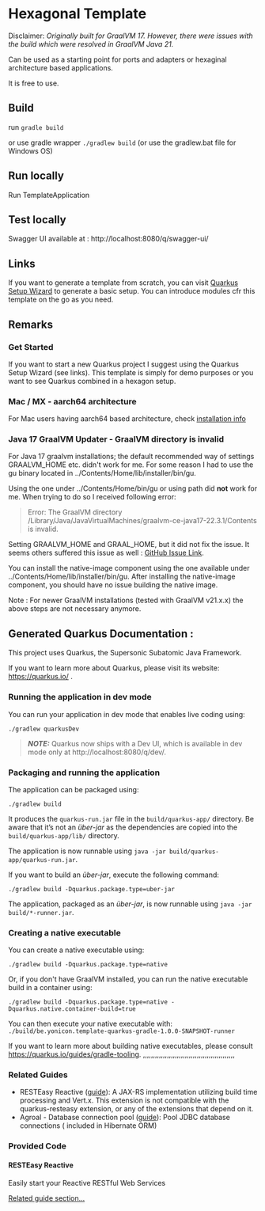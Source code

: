 # Hexagonal Template 

Disclaimer: _Originally built for GraalVM 17. However, there were issues with the build which were resolved in GraalVM Java 21._

Can be used as a starting point for ports and adapters or hexaginal architecture based applications.

It is free to use.

## Build
run `gradle build`

or use gradle wrapper `./gradlew build` (or use the gradlew.bat file for Windows OS)

## Run locally
Run TemplateApplication

## Test locally
Swagger UI available at :
http://localhost:8080/q/swagger-ui/

## Links
If you want to generate a template from scratch, you can visit [Quarkus Setup Wizard](https://code.quarkus.io/) to generate a basic setup.
You can introduce modules cfr this template on the go as you need. 

## Remarks
### Get Started
If you want to start a new Quarkus project I suggest using the Quarkus Setup Wizard (see links). This template is simply for demo purposes or
you want to see Quarkus combined in a hexagon setup.

### Mac / MX - aarch64 architecture
For Mac users having aarch64 based architecture, check [installation info](https://dev.to/maksimrv/install-graalvm-on-macos-m1-1p8n)

### Java 17 GraalVM Updater - GraalVM directory is invalid 
For Java 17 graalvm installations; the default recommended way of settings GRAALVM_HOME etc. didn't work for me. 
For some reason I had to use the gu binary located in ../Contents/Home/lib/installer/bin/gu.

Using the one under ../Contents/Home/bin/gu or using path did **not** work for me. When trying to do so I received following 
error:

> Error: The GraalVM directory /Library/Java/JavaVirtualMachines/graalvm-ce-java17-22.3.1/Contents is invalid.

Setting GRAALVM_HOME and GRAAL_HOME, but it did not fix the issue. It seems others suffered this issue as well : [GitHub Issue Link](https://github.com/oracle/graal/issues/2231).

You can install the native-image component using the one available under ../Contents/Home/lib/installer/bin/gu. After installing
the native-image component, you should have no issue building the native image.

Note : For newer GraalVM installations (tested with GraalVM v21.x.x) the above steps are not necessary anymore.

## Generated Quarkus Documentation :

This project uses Quarkus, the Supersonic Subatomic Java Framework.

If you want to learn more about Quarkus, please visit its website: https://quarkus.io/ .

### Running the application in dev mode

You can run your application in dev mode that enables live coding using:

```shell script
./gradlew quarkusDev
```

> **_NOTE:_**  Quarkus now ships with a Dev UI, which is available in dev mode only at http://localhost:8080/q/dev/.

### Packaging and running the application

The application can be packaged using:

```shell script
./gradlew build
```

It produces the `quarkus-run.jar` file in the `build/quarkus-app/` directory.
Be aware that it’s not an _über-jar_ as the dependencies are copied into the `build/quarkus-app/lib/` directory.

The application is now runnable using `java -jar build/quarkus-app/quarkus-run.jar`.

If you want to build an _über-jar_, execute the following command:

```shell script
./gradlew build -Dquarkus.package.type=uber-jar
```

The application, packaged as an _über-jar_, is now runnable using `java -jar build/*-runner.jar`.

### Creating a native executable

You can create a native executable using:

```shell script
./gradlew build -Dquarkus.package.type=native
```

Or, if you don't have GraalVM installed, you can run the native executable build in a container using:

```shell script
./gradlew build -Dquarkus.package.type=native -Dquarkus.native.container-build=true
```

You can then execute your native executable
with: `./build/be.yonicon.template-quarkus-gradle-1.0.0-SNAPSHOT-runner`

If you want to learn more about building native executables, please consult https://quarkus.io/guides/gradle-tooling.
,,,,,,,,,,,,,,,,,,,,,,,,,,,,,,,,,,,,,,,,,,,,,,
### Related Guides

- RESTEasy Reactive ([guide](https://quarkus.io/guides/resteasy-reactive)): A JAX-RS implementation utilizing build time
  processing and Vert.x. This extension is not compatible with the quarkus-resteasy extension, or any of the extensions
  that depend on it.
- Agroal - Database connection pool ([guide](https://quarkus.io/guides/datasource)): Pool JDBC database connections (
  included in Hibernate ORM)

### Provided Code

#### RESTEasy Reactive

Easily start your Reactive RESTful Web Services

[Related guide section...](https://quarkus.io/guides/getting-started-reactive#reactive-jax-rs-resources)
